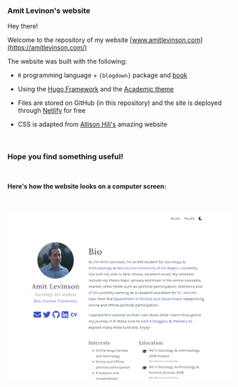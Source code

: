 ### Amit Levinon's website

Hey there!

Welcome to the repository of my website [www.amitlevinson.com](https://amitlevinson.com/)   

The website was built with the following:  

* `R` programming language + `{blogdown}` package and [book](https://bookdown.org/yihui/blogdown/)  

* Using the [Hugo Framework](https://gohugo.io/) and the [Academic theme](https://themes.gohugo.io/academic/)  

* Files are stored on GitHub (in this repository) and the site is deployed through [Netlify](https://www.netlify.com/) for free  
* CSS is adapted from [Allison Hill's](https://alison.rbind.io/) amazing website

<br>

### Hope you find something useful!

<br>

**Here's how the website looks on a computer screen:**

<br>

![screenshot-of-website-on-computer](static/img/readme-page/computer.png)
